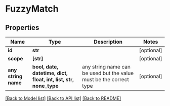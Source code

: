 # FuzzyMatch


## Properties
Name | Type | Description | Notes
------------ | ------------- | ------------- | -------------
**id** | **str** |  | [optional] 
**scope** | **[str]** |  | [optional] 
**any string name** | **bool, date, datetime, dict, float, int, list, str, none_type** | any string name can be used but the value must be the correct type | [optional]

[[Back to Model list]](../README.md#documentation-for-models) [[Back to API list]](../README.md#documentation-for-api-endpoints) [[Back to README]](../README.md)


